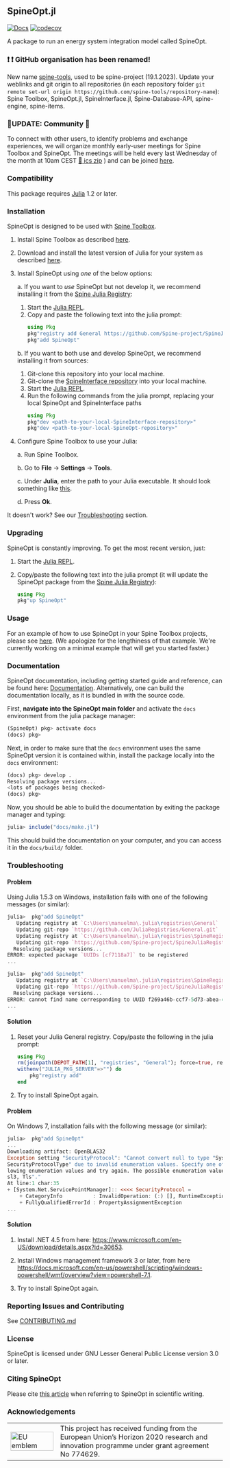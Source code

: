 ## SpineOpt.jl

[![Docs](https://img.shields.io/badge/docs-stable-blue.svg)](https://spine-project.github.io/SpineOpt.jl/latest/index.html)
[![codecov](https://codecov.io/gh/Spine-project/SpineOpt.jl/branch/master/graph/badge.svg)](https://codecov.io/gh/Spine-project/SpineOpt.jl)

A package to run an energy system integration model called SpineOpt.

### :exclamation: :exclamation:  **GitHub organisation has been renamed!** 

New name [spine-tools](https://github.com/spine-tools), used to be spine-project (19.1.2023). Update your weblinks and git origin to all repositories (in each repository folder `git remote set-url origin https://github.com/spine-tools/repository-name`): Spine Toolbox, SpineOpt.jl, SpineInterface.jl, Spine-Database-API, spine-engine, spine-items.


### :loudspeaker:UPDATE: Community :rocket: 

To connect with other users, to identify problems and exchange experiences, we will organize monthly early-user meetings for Spine Toolbox and SpineOpt. The meetings will be held every last Wednesday of the month at 10am CEST [:calendar: ics zip](https://github.com/Spine-project/SpineOpt.jl/files/9149471/Spine.Toolbox.and.SpineOpt.Exchange.QA.Help.zip)
) and can be joined [here](https://teams.microsoft.com/l/meetup-join/19%3ameeting_YjlhOWNmZjYtMDUxMC00MWViLTllMGUtNGI0NWY5NzY2YTU4%40thread.v2/0?context=%7b%22Tid%22%3a%22d7ab8571-7881-415a-b0c2-b5a933c86ee8%22%2c%22Oid%22%3a%227ff67982-a736-42fa-ade6-994bb97d94a8%22%7d).

### Compatibility

This package requires [Julia](https://julialang.org/) 1.2 or later.

### Installation

SpineOpt is designed to be used with [Spine Toolbox](https://github.com/Spine-project/Spine-Toolbox).

1. Install Spine Toolbox as described [here](https://github.com/Spine-project/Spine-Toolbox/blob/master/README.md#installation).

2. Download and install the latest version of Julia for your system as described [here](https://julialang.org/downloads).

3. Install SpineOpt using *one* of the below options:

	a. If you want to *use* SpineOpt but not develop it,
      we recommend installing it from the [Spine Julia Registry](https://github.com/Spine-project/SpineJuliaRegistry):

      1. Start the [Julia REPL](https://github.com/Spine-project/SpineOpt.jl/raw/master/docs/src/figs/win_run_julia.png).
      2. Copy and paste the following text into the julia prompt:
         ```julia
         using Pkg
         pkg"registry add General https://github.com/Spine-project/SpineJuliaRegistry"
         pkg"add SpineOpt"
         ```

	b. If you want to both use and develop SpineOpt, we recommend installing it from sources:

      1. Git-clone this repository into your local machine.
      2. Git-clone the [SpineInterface repository](https://github.com/Spine-project/SpineInterface.jl) into your local machine.
      3. Start the [Julia REPL](https://github.com/Spine-project/SpineOpt.jl/raw/master/docs/src/figs/win_run_julia.png).
      4. Run the following commands from the julia prompt, replacing your local SpineOpt and SpineInterface paths
         ```julia
         using Pkg
         pkg"dev <path-to-your-local-SpineInterface-repository>"
         pkg"dev <path-to-your-local-SpineOpt-repository>"
         ```

4. Configure Spine Toolbox to use your Julia:

	a. Run Spine Toolbox.

	b. Go to **File** -> **Settings** -> **Tools**.

	c. Under **Julia**, enter the path to your Julia executable. It should look something like [this](https://github.com/Spine-project/SpineOpt.jl/raw/master/docs/src/figs/spinetoolbox_settings_juliaexe.png).

	d. Press **Ok**.

It doesn't work? See our [Troubleshooting](#troubleshooting) section.

### Upgrading

SpineOpt is constantly improving. To get the most recent version, just:

1. Start the [Julia REPL](https://github.com/Spine-project/SpineOpt.jl/raw/master/docs/src/figs/win_run_julia.png).

2. Copy/paste the following text into the julia prompt
(it will update the SpineOpt package from the [Spine Julia Registry](https://github.com/Spine-project/SpineJuliaRegistry)):

	```julia
	using Pkg
	pkg"up SpineOpt"
	```

### Usage

For an example of how to use SpineOpt in your Spine Toolbox projects,
please see [here](https://spine-toolbox.readthedocs.io/en/latest/case_study_a5.html).
(We apologize for the lengthiness of that example. We're currently working on a minimal example that will get you started faster.)

### Documentation

SpineOpt documentation, including getting started guide and reference, can be found here: [Documentation](https://spine-project.github.io/SpineOpt.jl/latest/index.html).
Alternatively, one can build the documentation locally, as it is bundled in with the source code.

First, **navigate into the SpineOpt main folder** and activate the `docs` environment from the julia package manager:

```julia
(SpineOpt) pkg> activate docs
(docs) pkg>
```

Next, in order to make sure that the `docs` environment uses the same SpineOpt version it is contained within,
install the package locally into the `docs` environment:

```julia
(docs) pkg> develop .
Resolving package versions...
<lots of packages being checked>
(docs) pkg>
```

Now, you should be able to build the documentation by exiting the package manager and typing:

```julia
julia> include("docs/make.jl")
```

This should build the documentation on your computer, and you can access it in the `docs/build/` folder.

### Troubleshooting

#### Problem

Using Julia 1.5.3 on Windows, installation fails with one of the following messages (or similar):

```julia
julia>  pkg"add SpineOpt"
   Updating registry at `C:\Users\manuelma\.julia\registries\General`
   Updating git-repo `https://github.com/JuliaRegistries/General.git`
   Updating registry at `C:\Users\manuelma\.julia\registries\SpineRegistry`
   Updating git-repo `https://github.com/Spine-project/SpineJuliaRegistry`
  Resolving package versions...
ERROR: expected package `UUIDs [cf7118a7]` to be registered
...
```
```julia
julia>  pkg"add SpineOpt"
   Updating registry at `C:\Users\manuelma\.julia\registries\SpineRegistry`
   Updating git-repo `https://github.com/Spine-project/SpineJuliaRegistry`
  Resolving package versions...
ERROR: cannot find name corresponding to UUID f269a46b-ccf7-5d73-abea-4c690281aa53 in a registry
...
 ```

#### Solution

1. Reset your Julia General registry. Copy/paste the following in the julia prompt:

	```julia
	using Pkg
	rm(joinpath(DEPOT_PATH[1], "registries", "General"); force=true, recursive=true)
	withenv("JULIA_PKG_SERVER"=>"") do
	    pkg"registry add"
	end
	```
2. Try to install SpineOpt again.

#### Problem

On Windows 7, installation fails with the following message (or similar):

```julia
julia>  pkg"add SpineOpt"
...
Downloading artifact: OpenBLAS32
Exception setting "SecurityProtocol": "Cannot convert null to type "System.Net.
SecurityProtocolType" due to invalid enumeration values. Specify one of the fol
lowing enumeration values and try again. The possible enumeration values are "S
sl3, Tls"."
At line:1 char:35
+ [System.Net.ServicePointManager]:: <<<< SecurityProtocol =
    + CategoryInfo          : InvalidOperation: (:) [], RuntimeException
    + FullyQualifiedErrorId : PropertyAssignmentException
...
```

#### Solution

1. Install .NET 4.5 from here: https://www.microsoft.com/en-US/download/details.aspx?id=30653.

2. Install Windows management framework 3 or later, from here https://docs.microsoft.com/en-us/powershell/scripting/windows-powershell/wmf/overview?view=powershell-7.1.

3. Try to install SpineOpt again.


### Reporting Issues and Contributing

See [CONTRIBUTING.md](CONTRIBUTING.md)

### License

SpineOpt is licensed under GNU Lesser General Public License version 3.0 or later.

### Citing SpineOpt

Please cite [this article](https://doi.org/10.1016/j.esr.2022.100902) when referring to SpineOpt in scientific writing.

### Acknowledgements

<center>
<table width=500px frame="none">
<tr>
<td valign="middle" width=100px>
<img src=https://ec.europa.eu/regional_policy/images/information/logos/eu_flag.jpg alt="EU emblem" width=100%></td>
<td valign="middle">This project has received funding from the European Union’s Horizon 2020 research and innovation programme under grant agreement No 774629.</td>
</table>
</center>
